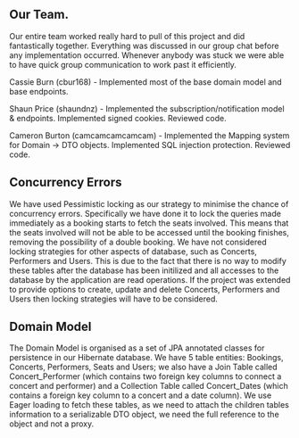 ## Our Team.
Our entire team worked really hard to pull of this project and did fantastically together. Everything was discussed in our group chat before any implementation occurred. Whenever anybody was stuck we were able to have quick group communication to work past it efficiently.

Cassie Burn (cbur168) - Implemented most of the base domain model and base endpoints.

Shaun Price (shaundnz) - Implemented the subscription/notification model & endpoints. Implemented signed cookies. Reviewed code.

Cameron Burton (camcamcamcamcam) - Implemented the Mapping system for Domain -> DTO objects. Implemented SQL injection protection. Reviewed code.

## Concurrency Errors
We have used Pessimistic locking as our strategy to minimise the chance of concurrency errors. Specifically we have done it to lock the queries made immediately as a booking starts to fetch the seats involved. This means that the seats involved will not be able to be accessed until the booking finishes, removing the possibility of a double booking. We have not considered locking strategies for other aspects of database, such as Concerts, Performers and Users. This is due to the fact that there is no way to modify these tables after the database has been initilized and all accesses to the database by the application are read operations. If the project was extended to provide options to create, update and delete Concerts, Performers and Users then locking strategies will have to be considered.

## Domain Model
The Domain Model is organised as a set of JPA annotated classes for persistence in our Hibernate database. We have 5 table entities: Bookings, Concerts, Performers, Seats and Users; we also have a Join Table called Concert_Performer (which contains two foreign key columns to connect a concert and performer) and a Collection Table called Concert_Dates (which contains a foreign key column to a concert and a date column). We use Eager loading to fetch these tables, as we need to attach the children tables information to a serializable DTO object, we need the full reference to the object and not a proxy.

